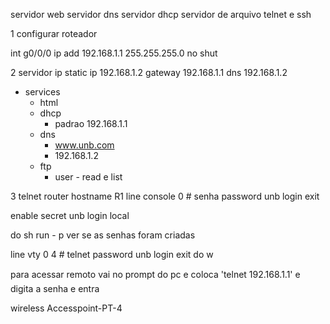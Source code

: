 servidor web
servidor dns
servidor dhcp
servidor de arquivo
telnet e ssh

1 configurar roteador

int g0/0/0 
ip add 192.168.1.1 255.255.255.0
no shut

2 servidor
ip static
ip 192.168.1.2
gateway 192.168.1.1
dns 192.168.1.2

- services
	- html
	- dhcp
		- padrao 192.168.1.1
	- dns
		- www.unb.com
		- 192.168.1.2
	- ftp 
		- user - read e list

3 telnet
router 
hostname R1
line console 0 # senha
password unb
login
exit

enable secret unb
login local

do sh run - p ver se as senhas foram criadas

line vty 0 4 # telnet
password unb
login
exit
do w

para acessar remoto vai no prompt do pc e coloca 'telnet 192.168.1.1' e digita a senha e entra

wireless Accesspoint-PT-4